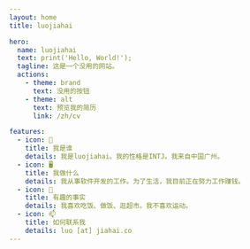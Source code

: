 ```yaml
---
layout: home
title: luojiahai

hero:
  name: luojiahai
  text: print('Hello, World!');
  tagline: 这是一个没用的网站。
  actions:
    - theme: brand
      text: 没用的按钮
    - theme: alt
      text: 预览我的简历
      link: /zh/cv

features:
  - icon: 🤔
    title: 我是谁
    details: 我是luojiahai。我的性格是INTJ。我来自中国广州。
  - icon: 🖥️
    title: 我做什么
    details: 我从事软件开发的工作。为了生活，我目前正在努力工作赚钱。
  - icon: 🍚
    title: 有趣的事实
    details: 我喜欢吃饭、做饭、逛超市。我不喜欢运动。
  - icon: 📫
    title: 如何联系我
    details: luo [at] jiahai.co
---
```

